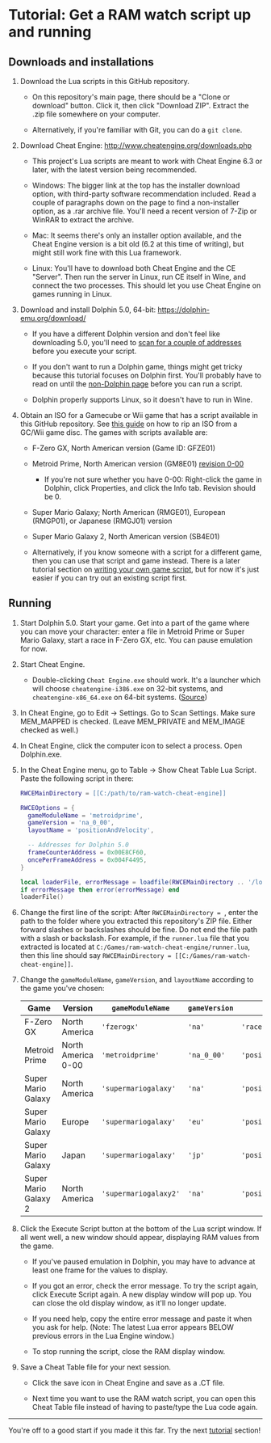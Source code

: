 # Tutorial: Get a RAM watch script up and running


## Downloads and installations

1. Download the Lua scripts in this GitHub repository.

   - On this repository's main page, there should be a "Clone or download" button. Click it, then click "Download ZIP". Extract the .zip file somewhere on your computer.
   
   - Alternatively, if you're familiar with Git, you can do a `git clone`.

1. Download Cheat Engine: http://www.cheatengine.org/downloads.php

   - This project's Lua scripts are meant to work with Cheat Engine 6.3 or later, with the latest version being recommended.

   - Windows: The bigger link at the top has the installer download option, with third-party software recommendation included. Read a couple of paragraphs down on the page to find a non-installer option, as a .rar archive file. You'll need a recent version of 7-Zip or WinRAR to extract the archive.
   
   - Mac: It seems there's only an installer option available, and the Cheat Engine version is a bit old (6.2 at this time of writing), but might still work fine with this Lua framework.
   
   - Linux: You'll have to download both Cheat Engine and the CE "Server". Then run the server in Linux, run CE itself in Wine, and connect the two processes. This should let you use Cheat Engine on games running in Linux.

1. Download and install Dolphin 5.0, 64-bit: https://dolphin-emu.org/download/

   - If you have a different Dolphin version and don't feel like downloading 5.0, you'll need to [scan for a couple of addresses](different_dolphin.md) before you execute your script.

   - If you don't want to run a Dolphin game, things might get tricky because this tutorial focuses on Dolphin first. You'll probably have to read on until the [non-Dolphin page](non_dolphin.md) before you can run a script.

   - Dolphin properly supports Linux, so it doesn't have to run in Wine.
   
1. Obtain an ISO for a Gamecube or Wii game that has a script available in this GitHub repository. See [this guide](https://dolphin-emu.org/docs/guides/ripping-games/) on how to rip an ISO from a GC/Wii game disc. The games with scripts available are:
   
   - F-Zero GX, North American version (Game ID: GFZE01)
   
   - Metroid Prime, North American version (GM8E01) [revision 0-00](http://www.metroid2002.com/version_differences_version_number.php)
     
     - If you're not sure whether you have 0-00: Right-click the game in Dolphin, click Properties, and click the Info tab. Revision should be 0.
       
   - Super Mario Galaxy; North American (RMGE01), European (RMGP01), or Japanese (RMGJ01) version
   
   - Super Mario Galaxy 2, North American version (SB4E01)
   
   - Alternatively, if you know someone with a script for a different game, then you can use that script and game instead. There is a later tutorial section on [writing your own game script](write_game_script.md), but for now it's just easier if you can try out an existing script first.


## Running
   
1. Start Dolphin 5.0. Start your game. Get into a part of the game where you can move your character: enter a file in Metroid Prime or Super Mario Galaxy, start a race in F-Zero GX, etc. You can pause emulation for now.

1. Start Cheat Engine.

   - Double-clicking `Cheat Engine.exe` should work. It's a launcher which will choose `cheatengine-i386.exe` on 32-bit systems, and `cheatengine-x86_64.exe` on 64-bit systems. ([Source](http://forum.cheatengine.org/viewtopic.php?t=572868))
   
1. In Cheat Engine, go to Edit -> Settings. Go to Scan Settings. Make sure MEM_MAPPED is checked. (Leave MEM_PRIVATE and MEM_IMAGE checked as well.)
   
1. In Cheat Engine, click the computer icon to select a process. Open Dolphin.exe.
   
1. In the Cheat Engine menu, go to Table -> Show Cheat Table Lua Script. Paste the following script in there:

    ```lua
    RWCEMainDirectory = [[C:/path/to/ram-watch-cheat-engine]]
    
    RWCEOptions = {
      gameModuleName = 'metroidprime',
      gameVersion = 'na_0_00',
      layoutName = 'positionAndVelocity',
    
      -- Addresses for Dolphin 5.0
      frameCounterAddress = 0x00E8CF60,
      oncePerFrameAddress = 0x004F4495,
    }
    
    local loaderFile, errorMessage = loadfile(RWCEMainDirectory .. '/loader.lua')
    if errorMessage then error(errorMessage) end
    loaderFile()
    ```

1. Change the first line of the script: After `RWCEMainDirectory = `, enter the path to the folder where you extracted this repository's ZIP file. Either forward slashes or backslashes should be fine. Do not end the file path with a slash or backslash. For example, if the `runner.lua` file that you extracted is located at `C:/Games/ram-watch-cheat-engine/runner.lua`, then this line should say `RWCEMainDirectory = [[C:/Games/ram-watch-cheat-engine]]`.
    
1. Change the `gameModuleName`, `gameVersion`, and `layoutName` according to the game you've chosen:
    
    Game | Version | `gameModuleName` | `gameVersion` | `layoutName`
    --- | --- | --- | --- | ---
    F-Zero GX | North America | `'fzerogx'` | `'na'` | `'racerInfo'`
    Metroid Prime | North America 0-00 | `'metroidprime'` | `'na_0_00'` | `'positionAndVelocity'`
    Super Mario Galaxy | North America | `'supermariogalaxy'` | `'na'` | `'positionAndInputs'`
    Super Mario Galaxy | Europe | `'supermariogalaxy'` | `'eu'` | `'positionAndInputs'`
    Super Mario Galaxy | Japan | `'supermariogalaxy'` | `'jp'` | `'positionAndInputs'`
    Super Mario Galaxy 2 | North America | `'supermariogalaxy2'` | `'na'` | `'positionAndInputs'`

1. Click the Execute Script button at the bottom of the Lua script window. If all went well, a new window should appear, displaying RAM values from the game.

   - If you've paused emulation in Dolphin, you may have to advance at least one frame for the values to display.

   - If you got an error, check the error message. To try the script again, click Execute Script again. A new display window will pop up. You can close the old display window, as it'll no longer update.
   
   - If you need help, copy the entire error message and paste it when you ask for help. (Note: The latest Lua error appears BELOW previous errors in the Lua Engine window.)
   
   - To stop running the script, close the RAM display window.

1. Save a Cheat Table file for your next session.

   - Click the save icon in Cheat Engine and save as a .CT file.
   
   - Next time you want to use the RAM watch script, you can open this Cheat Table file instead of having to paste/type the Lua code again.

---

You're off to a good start if you made it this far. Try the next [tutorial](index.md) section!
